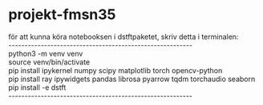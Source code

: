 # projekt-fmsn35

för att kunna köra notebooksen i dstftpaketet, skriv detta i terminalen:<br/>
---------------------------------------------------------<br/>
python3 -m venv venv <br/>
source venv/bin/activate<br/>
pip install ipykernel numpy scipy matplotlib torch opencv-python<br/>
pip install ray ipywidgets pandas librosa pyarrow tqdm torchaudio seaborn<br/>
pip install -e dstft<br/>
---------------------------------------------------------<br/>
